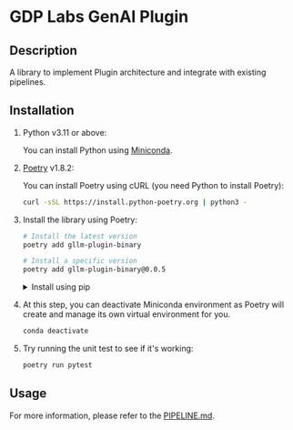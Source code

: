 # GDP Labs GenAI Plugin

## Description

A library to implement Plugin architecture and integrate with existing pipelines.

## Installation

1. Python v3.11 or above:

    You can install Python using [Miniconda](https://docs.anaconda.com/free/miniconda/index.html).

2. [Poetry](https://python-poetry.org/docs/) v1.8.2:

    You can install Poetry using cURL (you need Python to install Poetry):
    ```bash
    curl -sSL https://install.python-poetry.org | python3 -
    ```

3. Install the library using Poetry:

    ```bash
    # Install the latest version
    poetry add gllm-plugin-binary

    # Install a specific version
    poetry add gllm-plugin-binary@0.0.5
    ```

    <details>
    <summary>Install using pip</summary>

    ```bash
    # Install the latest version
    pip install gllm-plugin-binary

    # Install a specific version
    pip install gllm-plugin-binary==0.0.5
    ```

    </details>

4. At this step, you can deactivate Miniconda environment as Poetry will create and manage its own virtual environment for you.
    ```bash
    conda deactivate
    ```

5. Try running the unit test to see if it's working:
    ```bash
    poetry run pytest
    ```

## Usage
For more information, please refer to the [PIPELINE.md](https://github.com/GDP-ADMIN/gen-ai-external/blob/main/libs/gllm-plugin/PIPELINE.md).
